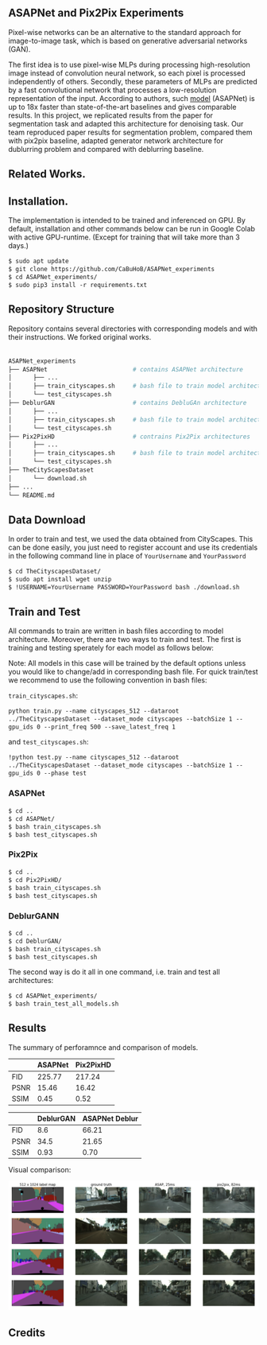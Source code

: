 ## ASAPNet and Pix2Pix Experiments

Pixel-wise networks can be an alternative to the standard approach for image-to-image task, which is based on generative adversarial networks (GAN). 

The first idea is to use pixel-wise MLPs during processing high-resolution image instead of convolution neural network, so each pixel is processed independently of others. Secondly, these parameters of MLPs are predicted by a fast convolutional network that processes a low-resolution representation of the input. According to authors, such [model](https://github.com/tamarott/ASAPNet) (ASAPNet) is up to 18x faster than state-of-the-art baselines and gives comparable results. In this project, we replicated results from the paper for segmentation task and adapted this architecture for denoising task. Our team reproduced paper results for segmentation problem, compared them with pix2pix baseline, adapted generator network architecture for dublurring problem and compared with deblurring baseline.

## Related Works.

## Installation.

The implementation is intended to be trained and inferenced on GPU. By default, installation and other commands below can be run in Google Colab with active GPU-runtime. (Except for training that will take more than 3 days.)

```
$ sudo apt update
$ git clone https://github.com/CaBuHoB/ASAPNet_experiments
$ cd ASAPNet_experiments/
$ sudo pip3 install -r requirements.txt
```

## Repository Structure

Repository contains several directories with corresponding models and with their instructions. We forked original works.
```bash

ASAPNet_experiments
├── ASAPNet                        # contains ASAPNet architecture
│      ├── ...
│      ├── train_cityscapes.sh     # bash file to train model architecture
│      └── test_cityscapes.sh
├── DeblurGAN                      # contains DebluGAn architecture
│      ├── ...
│      ├── train_cityscapes.sh     # bash file to train model architecture
│      └── test_cityscapes.sh
├── Pix2PixHD                      # contrains Pix2Pix architectures
│      ├── ...
│      ├── train_cityscapes.sh     # bash file to train model architecture
│      └── test_cityscapes.sh
├── TheCityScapesDataset
│      └── download.sh
├── ...
└── README.md
```


## Data Download

In order to train and test, we used the data obtained from CityScapes. This can be done easily, you just need to register account and use its credentials in the following command line in place of `YourUsername` and `YourPassword`

```
$ cd TheCityscapesDataset/
$ sudo apt install wget unzip 
$ !USERNAME=YourUsername PASSWORD=YourPassword bash ./download.sh
```

## Train and Test 

All commands to train are written in bash files according to model architecture. Moreover, there are two ways to train and test. The first is training and testing sperately for each model as follows below:

Note: All models in this case will be trained by the default options unless you would like to change/add in corresponding bash file. For quick train/test we recommend to use the following convention in bash files:

`train_cityscapes.sh`:

```
python train.py --name cityscapes_512 --dataroot ../TheCityscapesDataset --dataset_mode cityscapes --batchSize 1 --gpu_ids 0 --print_freq 500 --save_latest_freq 1
```
and  `test_cityscapes.sh`:
```
!python test.py --name cityscapes_512 --dataroot ../TheCityscapesDataset --dataset_mode cityscapes --batchSize 1 --gpu_ids 0 --phase test
```
### ASAPNet

```
$ cd .. 
$ cd ASAPNet/
$ bash train_cityscapes.sh
$ bash test_cityscapes.sh
```



### Pix2Pix

```
$ cd .. 
$ cd Pix2PixHD/
$ bash train_cityscapes.sh
$ bash test_cityscapes.sh
```

### DeblurGANN

```
$ cd ..
$ cd DeblurGAN/
$ bash train_cityscapes.sh
$ bash test_cityscapes.sh
```

The second way is do it all in one command, i.e. train and test all architectures:

```
$ cd ASAPNet_experiments/
$ bash train_test_all_models.sh
```

## Results

The summary of perforamnce and comparison of models.

|         | ASAPNet | Pix2PixHD |
|---------|---------|-----------|
| FID     | 225.77  | 217.24    |
| PSNR    | 15.46   | 16.42     |
| SSIM    | 0.45    | 0.52      |

|         | DeblurGAN | ASAPNet Deblur |
|---------|-----------|----------------|
| FID     | 8.6       | 66.21          |
| PSNR    | 34.5      | 21.65          |
| SSIM    | 0.93      | 0.70           |

Visual comparison:

![reults](https://raw.githubusercontent.com/lionelsnaw/ASAPNet_experiments/main/results.png)

## Credits
